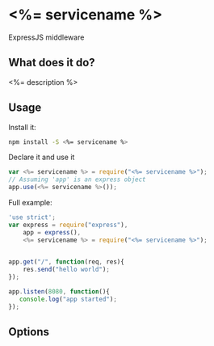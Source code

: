 # <%= servicename %>
ExpressJS middleware

## What does it do?

<%= description %>

## Usage
Install it:
```sh
npm install -S <%= servicename %>
```

Declare it and use it
```javascript
var <%= servicename %> = require("<%= servicename %>");
// Assuming 'app' is an express object
app.use(<%= servicename %>());
```

Full example:
```javascript
'use strict';
var express = require("express"),
    app = express(),
    <%= servicename %> = require("<%= servicename %>");
    

app.get("/", function(req, res){
    res.send("hello world");
});

app.listen(8080, function(){
   console.log("app started"); 
});
```

## Options
